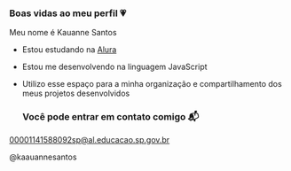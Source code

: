 ### Boas vidas ao meu perfil 💗

Meu nome é Kauanne Santos

- Estou estudando na [Alura](https://www.alura.cpm.br)
- Estou me desenvolvendo na linguagem JavaScript
- Utilizo esse espaço para a minha organização e compartilhamento dos meus projetos desenvolvidos

  ### Você pode entrar em contato comigo 📬

00001141588092sp@al.educacao.sp.gov.br

@kaauannesantos
